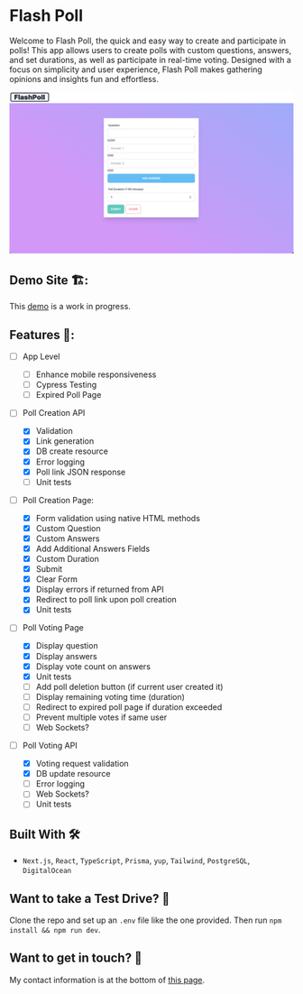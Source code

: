 # Flash Poll

Welcome to Flash Poll, the quick and easy way to create and participate in polls! This app allows users to create polls with custom questions, answers, and set durations, as well as participate in real-time voting. Designed with a focus on simplicity and user experience, Flash Poll makes gathering opinions and insights fun and effortless.

![Screenshot of Feature](readme_screenshot.png)

## Demo Site 🏗️:

This [demo](https://flash-poll-app-2n3gt.ondigitalocean.app) is a work in progress.

## Features 🚀:

- [ ] App Level

  - [ ] Enhance mobile responsiveness
  - [ ] Cypress Testing
  - [ ] Expired Poll Page

- [ ] Poll Creation API

  - [x] Validation
  - [x] Link generation
  - [x] DB create resource
  - [x] Error logging
  - [x] Poll link JSON response
  - [ ] Unit tests

- [ ] Poll Creation Page:

  - [x] Form validation using native HTML methods
  - [x] Custom Question
  - [x] Custom Answers
  - [x] Add Additional Answers Fields
  - [x] Custom Duration
  - [x] Submit
  - [x] Clear Form
  - [x] Display errors if returned from API
  - [x] Redirect to poll link upon poll creation
  - [x] Unit tests

- [ ] Poll Voting Page

  - [x] Display question
  - [x] Display answers
  - [x] Display vote count on answers
  - [x] Unit tests
  - [ ] Add poll deletion button (if current user created it)
  - [ ] Display remaining voting time (duration)
  - [ ] Redirect to expired poll page if duration exceeded
  - [ ] Prevent multiple votes if same user
  - [ ] Web Sockets?

- [ ] Poll Voting API

  - [x] Voting request validation
  - [x] DB update resource
  - [ ] Error logging
  - [ ] Web Sockets?
  - [ ] Unit tests

## Built With 🛠

- `Next.js`, `React`, `TypeScript`, `Prisma`, `yup`, `Tailwind`, `PostgreSQL`, `DigitalOcean`

## Want to take a Test Drive? 🚙

Clone the repo and set up an `.env` file like the one provided. Then run `npm install && npm run dev`.

## Want to get in touch? 🤝

My contact information is at the bottom of [this page](https://hextobin.github.io/hextobin/).
